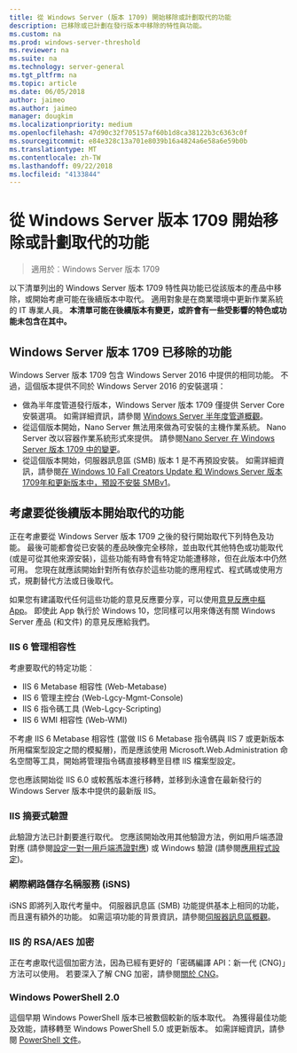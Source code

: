 ```yaml
---
title: 從 Windows Server (版本 1709) 開始移除或計劃取代的功能
description: 已移除或已計劃在發行版本中移除的特性與功能。
ms.custom: na
ms.prod: windows-server-threshold
ms.reviewer: na
ms.suite: na
ms.technology: server-general
ms.tgt_pltfrm: na
ms.topic: article
ms.date: 06/05/2018
author: jaimeo
ms.author: jaimeo
manager: dougkim
ms.localizationpriority: medium
ms.openlocfilehash: 47d90c32f705157af60b1d8ca38122b3c6363c0f
ms.sourcegitcommit: e84e328c13a701e8039b16a4824a6e58a6e59b0b
ms.translationtype: MT
ms.contentlocale: zh-TW
ms.lasthandoff: 09/22/2018
ms.locfileid: "4133844"
---
```

# 從 Windows Server 版本 1709 開始移除或計劃取代的功能

>適用於︰Windows Server 版本 1709

以下清單列出的 Windows Server 版本 1709 特性與功能已從該版本的產品中移除，或開始考慮可能在後續版本中取代。 適用對象是在商業環境中更新作業系統的 IT 專業人員。 **本清單可能在後續版本有變更，或許會有一些受影響的特色或功能未包含在其中。** 

## Windows Server 版本 1709 已移除的功能
Windows Server 版本 1709 包含 Windows Server 2016 中提供的相同功能。 不過，這個版本提供不同於 Windows Server 2016 的安裝選項：

- 做為半年度管道發行版本，Windows Server 版本 1709 僅提供 Server Core 安裝選項。 如需詳細資訊，請參閱 [Windows Server 半年度管道概觀](semi-annual-channel-overview.md)。
- 從這個版本開始，Nano Server 無法用來做為可安裝的主機作業系統。 Nano Server 改以容器作業系統形式來提供。 請參閱[Nano Server 在 Windows Server 版本 1709 中的變更](nano-in-semi-annual-channel.md)。
- 從這個版本開始，伺服器訊息區 (SMB) 版本 1 是不再預設安裝。 如需詳細資訊，請參閱[在 Windows 10 Fall Creators Update 和 Windows Server 版本 1709年和更新版本中，預設不安裝 SMBv1](https://support.microsoft.com/help/4034314/smbv1-is-not-installed-by-default-in-windows)。


## 考慮要從後續版本開始取代的功能

正在考慮要從 Windows Server 版本 1709 之後的發行開始取代下列特色及功能。 最後可能都會從已安裝的產品映像完全移除，並由取代其他特色或功能取代 (或是可從其他來源安裝)，這些功能有時會有特定功能遭移除，但在此版本中仍然可用。 您現在就應該開始針對所有依存於這些功能的應用程式、程式碼或使用方式，規劃替代方法或日後取代。

如果您有建議取代任何這些功能的意見反應要分享，可以使用[意見反應中樞 App](https://support.microsoft.com/help/4021566/windows-10-send-feedback-to-microsoft-with-feedback-hub-app)。 即使此 App 執行於 Windows 10，您同樣可以用來傳送有關 Windows Server 產品 (和文件) 的意見反應給我們。

### IIS 6 管理相容性
考慮要取代的特定功能︰

- IIS 6 Metabase 相容性 (Web-Metabase)
- IIS 6 管理主控台 (Web-Lgcy-Mgmt-Console)
- IIS 6 指令碼工具 (Web-Lgcy-Scripting)
- IIS 6 WMI 相容性 (Web-WMI)

不考慮 IIS 6 Metabase 相容性 (當做 IIS 6 Metabase 指令碼與 IIS 7 或更新版本所用檔案型設定之間的模擬層)，而是應該使用 Microsoft.Web.Administration 命名空間等工具，開始將管理指令碼直接移轉至目標 IIS 檔案型設定。

您也應該開始從 IIS 6.0 或較舊版本進行移轉，並移到永遠會在最新發行的 Windows Server 版本中提供的最新版 IIS。


### IIS 摘要式驗證
此驗證方法已計劃要進行取代。 您應該開始改用其他驗證方法，例如用戶端憑證對應 (請參閱[設定一對一用戶端憑證對應](https://docs.microsoft.com/iis/manage/configuring-security/configuring-one-to-one-client-certificate-mappings)) 或 Windows 驗證 (請參閱[應用程式設定](https://docs.microsoft.com/iis-administration/configuration/appsettings.json))。

### 網際網路儲存名稱服務 (iSNS)
iSNS 即將列入取代考量中。 伺服器訊息區 (SMB) 功能提供基本上相同的功能，而且還有額外的功能。 如需這項功能的背景資訊，請參閱[伺服器訊息區概觀](https://technet.microsoft.com/library/hh831795(v=ws.11).aspx)。

### IIS 的 RSA/AES 加密 
正在考慮取代這個加密方法，因為已經有更好的「密碼編譯 API：新一代 (CNG)」方法可以使用。 若要深入了解 CNG 加密，請參閱[關於 CNG](https://msdn.microsoft.com/library/windows/desktop/aa375276(v=vs.85).aspx)。

### Windows PowerShell 2.0
這個早期 Windows PowerShell 版本已被數個較新的版本取代。 為獲得最佳功能及效能，請移轉至 Windows PowerShell 5.0 或更新版本。 如需詳細資訊，請參閱 [PowerShell 文件](https://docs.microsoft.com/powershell/index?view=powershell-5.1)。


